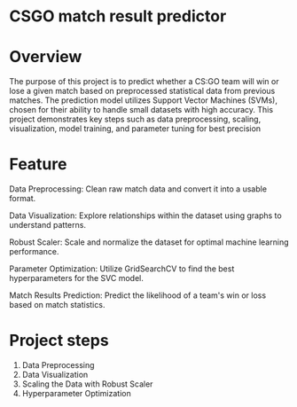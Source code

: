 # CSGO match result predictor
# Overview
The purpose of this project is to predict whether a CS:GO team will win or lose a given match based on preprocessed statistical data from previous matches. The prediction model utilizes Support Vector Machines (SVMs), chosen for their ability to handle small datasets with high accuracy. This project demonstrates key steps such as data preprocessing, scaling, visualization, model training, and parameter tuning for best precision

# Feature
Data Preprocessing: Clean raw match data and convert it into a usable format.

Data Visualization: Explore relationships within the dataset using graphs to understand patterns.

Robust Scaler: Scale and normalize the dataset for optimal machine learning performance.

Parameter Optimization: Utilize GridSearchCV to find the best hyperparameters for the SVC model.

Match Results Prediction: Predict the likelihood of a team's win or loss based on match statistics.

# Project steps
1. Data Preprocessing
2. Data Visualization
3. Scaling the Data with Robust Scaler
4. Hyperparameter Optimization
